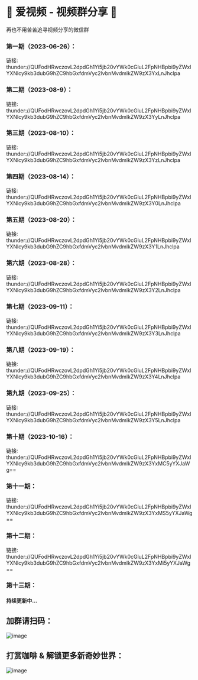 # 👋 爱视频 - 视频群分享 👋

再也不用苦苦追寻视频分享的微信群

### 第一期（2023-06-26）：
链接: thunder://QUFodHRwczovL2dpdGh1Yi5jb20vYWk0cGluL2FpNHBpbi9yZWxlYXNlcy9kb3dubG9hZC9hbGxfdmVyc2lvbnMvdmlkZW9zX3YxLnJhclpa

### 第二期（2023-08-9）：
链接: thunder://QUFodHRwczovL2dpdGh1Yi5jb20vYWk0cGluL2FpNHBpbi9yZWxlYXNlcy9kb3dubG9hZC9hbGxfdmVyc2lvbnMvdmlkZW9zX3YyLnJhclpa

### 第三期（2023-08-10）：
链接: thunder://QUFodHRwczovL2dpdGh1Yi5jb20vYWk0cGluL2FpNHBpbi9yZWxlYXNlcy9kb3dubG9hZC9hbGxfdmVyc2lvbnMvdmlkZW9zX3YzLnJhclpa

### 第四期（2023-08-14）：
链接: thunder://QUFodHRwczovL2dpdGh1Yi5jb20vYWk0cGluL2FpNHBpbi9yZWxlYXNlcy9kb3dubG9hZC9hbGxfdmVyc2lvbnMvdmlkZW9zX3Y0LnJhclpa

### 第五期（2023-08-20）：
链接: thunder://QUFodHRwczovL2dpdGh1Yi5jb20vYWk0cGluL2FpNHBpbi9yZWxlYXNlcy9kb3dubG9hZC9hbGxfdmVyc2lvbnMvdmlkZW9zX3Y1LnJhclpa

### 第六期（2023-08-28）：
链接: thunder://QUFodHRwczovL2dpdGh1Yi5jb20vYWk0cGluL2FpNHBpbi9yZWxlYXNlcy9kb3dubG9hZC9hbGxfdmVyc2lvbnMvdmlkZW9zX3Y2LnJhclpa

### 第七期（2023-09-11）：
链接: thunder://QUFodHRwczovL2dpdGh1Yi5jb20vYWk0cGluL2FpNHBpbi9yZWxlYXNlcy9kb3dubG9hZC9hbGxfdmVyc2lvbnMvdmlkZW9zX3Y3LnJhclpa

### 第八期（2023-09-19）：
链接: thunder://QUFodHRwczovL2dpdGh1Yi5jb20vYWk0cGluL2FpNHBpbi9yZWxlYXNlcy9kb3dubG9hZC9hbGxfdmVyc2lvbnMvdmlkZW9zX3Y4LnJhclpa

### 第九期（2023-09-25）：
链接: thunder://QUFodHRwczovL2dpdGh1Yi5jb20vYWk0cGluL2FpNHBpbi9yZWxlYXNlcy9kb3dubG9hZC9hbGxfdmVyc2lvbnMvdmlkZW9zX3Y5LnJhclpa

### 第十期（2023-10-16）：
链接: thunder://QUFodHRwczovL2dpdGh1Yi5jb20vYWk0cGluL2FpNHBpbi9yZWxlYXNlcy9kb3dubG9hZC9hbGxfdmVyc2lvbnMvdmlkZW9zX3YxMC5yYXJaWg==

### 第十一期：
链接: thunder://QUFodHRwczovL2dpdGh1Yi5jb20vYWk0cGluL2FpNHBpbi9yZWxlYXNlcy9kb3dubG9hZC9hbGxfdmVyc2lvbnMvdmlkZW9zX3YxMS5yYXJaWg==

### 第十二期：
链接: thunder://QUFodHRwczovL2dpdGh1Yi5jb20vYWk0cGluL2FpNHBpbi9yZWxlYXNlcy9kb3dubG9hZC9hbGxfdmVyc2lvbnMvdmlkZW9zX3YxMi5yYXJaWg==


### 第十三期：
#### 持续更新中...

## 加群请扫码：
![image](https://github.com/user-attachments/assets/52cc685b-6315-414f-933d-266267bfe90d)



## 打赏咖啡 & 解锁更多新奇妙世界：
![image](https://github.com/ai4pin/ai4pin/assets/141907757/49c6a582-60d7-44f8-97d2-deff673a0ab4)




